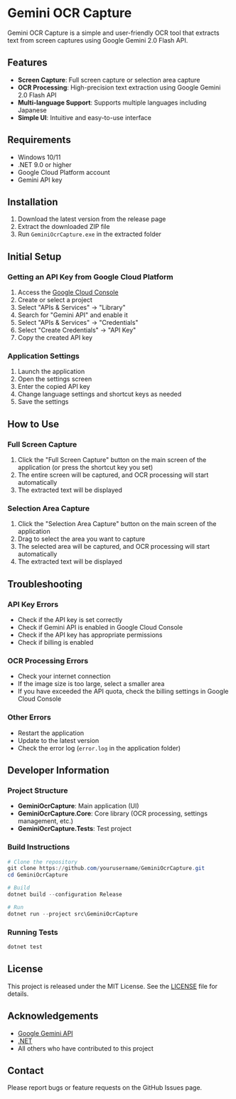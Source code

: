 # Gemini OCR Capture

Gemini OCR Capture is a simple and user-friendly OCR tool that extracts text from screen captures using Google Gemini 2.0 Flash API.

## Features

- **Screen Capture**: Full screen capture or selection area capture
- **OCR Processing**: High-precision text extraction using Google Gemini 2.0 Flash API
- **Multi-language Support**: Supports multiple languages including Japanese
- **Simple UI**: Intuitive and easy-to-use interface

## Requirements

- Windows 10/11
- .NET 9.0 or higher
- Google Cloud Platform account
- Gemini API key

## Installation

1. Download the latest version from the release page
2. Extract the downloaded ZIP file
3. Run `GeminiOcrCapture.exe` in the extracted folder

## Initial Setup

### Getting an API Key from Google Cloud Platform

1. Access the [Google Cloud Console](https://console.cloud.google.com/)
2. Create or select a project
3. Select "APIs & Services" → "Library"
4. Search for "Gemini API" and enable it
5. Select "APIs & Services" → "Credentials"
6. Select "Create Credentials" → "API Key"
7. Copy the created API key

### Application Settings

1. Launch the application
2. Open the settings screen
3. Enter the copied API key
4. Change language settings and shortcut keys as needed
5. Save the settings

## How to Use

### Full Screen Capture

1. Click the "Full Screen Capture" button on the main screen of the application (or press the shortcut key you set)
2. The entire screen will be captured, and OCR processing will start automatically
3. The extracted text will be displayed

### Selection Area Capture

1. Click the "Selection Area Capture" button on the main screen of the application
2. Drag to select the area you want to capture
3. The selected area will be captured, and OCR processing will start automatically
4. The extracted text will be displayed

## Troubleshooting

### API Key Errors

- Check if the API key is set correctly
- Check if Gemini API is enabled in Google Cloud Console
- Check if the API key has appropriate permissions
- Check if billing is enabled

### OCR Processing Errors

- Check your internet connection
- If the image size is too large, select a smaller area
- If you have exceeded the API quota, check the billing settings in Google Cloud Console

### Other Errors

- Restart the application
- Update to the latest version
- Check the error log (`error.log` in the application folder)

## Developer Information

### Project Structure

- **GeminiOcrCapture**: Main application (UI)
- **GeminiOcrCapture.Core**: Core library (OCR processing, settings management, etc.)
- **GeminiOcrCapture.Tests**: Test project

### Build Instructions

```powershell
# Clone the repository
git clone https://github.com/yourusername/GeminiOcrCapture.git
cd GeminiOcrCapture

# Build
dotnet build --configuration Release

# Run
dotnet run --project src\GeminiOcrCapture
```

### Running Tests

```powershell
dotnet test
```

## License

This project is released under the MIT License. See the [LICENSE](LICENSE) file for details.

## Acknowledgements

- [Google Gemini API](https://ai.google.dev/gemini-api)
- [.NET](https://dotnet.microsoft.com/)
- All others who have contributed to this project

## Contact

Please report bugs or feature requests on the GitHub Issues page. 